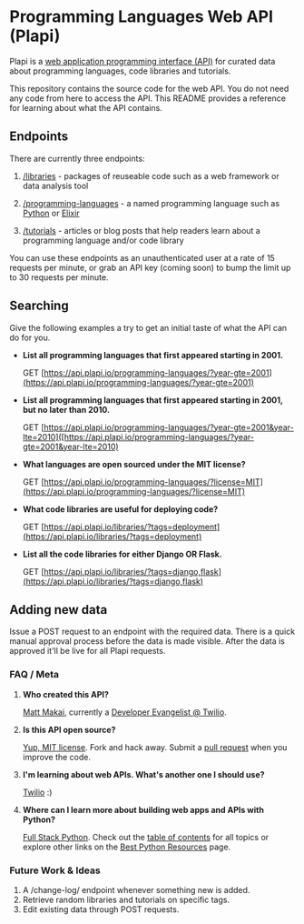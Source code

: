 # Programming Languages Web API (Plapi)
Plapi is a 
[web application programming interface (API)](https://www.fullstackpython.com/application-programming-interface.html) 
for curated data about programming languages, code libraries and tutorials. 

This repository contains the source code for the web API. You do not
need any code from here to access the API. This README provides a
reference for learning about what the API contains.


## Endpoints
There are currently three endpoints:

1. [/libraries](https://api.plapi.io/libraries/) - packages of reuseable code 
   such as a web framework or data analysis tool

1. [/programming-languages](https://api.plapi.io/programming-languages/) -
   a named programming language such as 
   [Python](https://api.plapi.io/programming-languages/python) or 
   [Elixir](https://api.plapi.io/programming-languages/elixir)

1. [/tutorials](https://api.plapi.io/tutorials/) - articles or blog posts
   that help readers learn about a programming language and/or code library


You can use these endpoints as an unauthenticated user at a rate of 15 
requests per minute, or grab an API key (coming soon) to bump the limit up 
to 30 requests per minute.


## Searching
Give the following examples a try to get an initial taste of what the API
can do for you.

* **List all programming languages that first appeared starting in 2001.**

  GET [https://api.plapi.io/programming-languages/?year-gte=2001](https://api.plapi.io/programming-languages/?year-gte=2001)


* **List all programming languages that first appeared starting in 2001,
  but no later than 2010.**

  GET [https://api.plapi.io/programming-languages/?year-gte=2001&year-lte=2010]([https://api.plapi.io/programming-languages/?year-gte=2001&year-lte=2010)


* **What languages are open sourced under the MIT license?**

  GET [https://api.plapi.io/programming-languages/?license=MIT](https://api.plapi.io/programming-languages/?license=MIT)


* **What code libraries are useful for deploying code?**

  GET [https://api.plapi.io/libraries/?tags=deployment](https://api.plapi.io/libraries/?tags=deployment)


* **List all the code libraries for either Django OR Flask.**

  GET [https://api.plapi.io/libraries/?tags=django,flask](https://api.plapi.io/libraries/?tags=django,flask)


## Adding new data
Issue a POST request to an endpoint with the required data. There is a
quick manual approval process before the data is made visible. After the 
data is approved it'll be live for all Plapi requests.


### FAQ / Meta
1. **Who created this API?**

    [Matt Makai](http://www.mattmakai.com/), currently a 
    [Developer Evangelist @ Twilio](https://www.twilio.com/blog/2014/02/introducing-developer-evangelist-matt-makai.html).


1. **Is this API open source?**

    [Yup, MIT license](https://github.com/makaimc/plapi/LICENSE). Fork and 
    hack away. Submit a 
    [pull request](https://github.com/makaimc/plapi/pulls) when you improve
    the code.


1. **I'm learning about web APIs. What's another one I should use?**

    [Twilio](https://twilio.com/api) :)


1. **Where can I learn more about building web apps and APIs with Python?**

    [Full Stack Python](https://www.fullstackpython.com). Check out the
    [table of contents](https://www.fullstackpython.com/table-of-contents.html)
    for all topics or explore other links on the 
    [Best Python Resources](https://www.fullstackpython.com/best-python-resources.html)
    page.


### Future Work & Ideas
1. A /change-log/ endpoint whenever something new is added.
1. Retrieve random libraries and tutorials on specific tags.
1. Edit existing data through POST requests.

